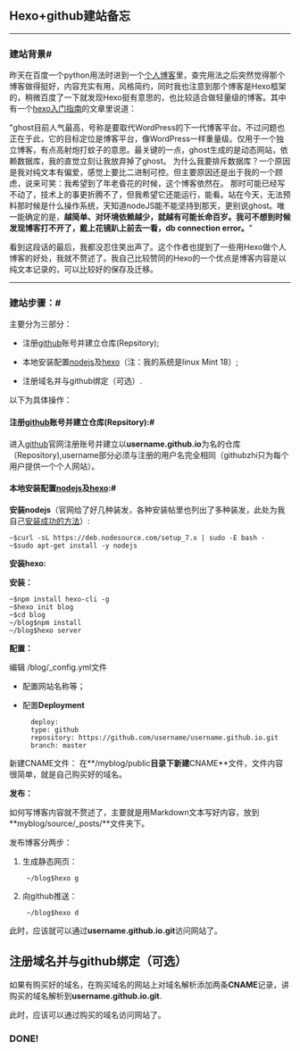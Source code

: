 Hexo+github建站备忘
--------

--------

### 建站背景#


昨天在百度一个python用法时进到一个[个人博客](http://www.csuldw.com/)里，查完用法之后突然觉得那个博客做得挺好，内容充实有用，风格简约，同时我也注意到那个博客是Hexo框架的，稍微百度了一下就发现Hexo挺有意思的，也比较适合做轻量级的博客。其中有一个[hexo入门指南](http://www.maintao.com/2014/hexo-beginner%27s-guide/)的文章里说道：

"ghost目前人气最高，号称是要取代WordPress的下一代博客平台。不过问题也正在于此，它的目标定位是博客平台，像WordPress一样重量级。仅用于一个独立博客，有点高射炮打蚊子的意思。最关键的一点，ghost生成的是动态网站，依赖数据库，我的直觉立刻让我放弃掉了ghost。
为什么我要排斥数据库？一个原因是我对纯文本有偏爱，感觉上要比二进制可控。但主要原因还是出于我的一个顾虑，说来可笑：我希望到了年老昏花的时候，这个博客依然在。
那时可能已经写不动了，技术上的事更折腾不了，但我希望它还能运行，能看。站在今天，无法预料那时候是什么操作系统，天知道nodeJS能不能坚持到那天，更别说ghost。唯一能确定的是，**越简单、对环境依赖越少，就越有可能长命百岁。我可不想到时候发现博客打不开了，戴上花镜趴上前去一看，db connection error。**"

看到这段话的最后，我都没忍住笑出声了。这个作者也提到了一些用Hexo做个人博客的好处，我就不赘述了。我自己比较赞同的Hexo的一个优点是博客内容是以纯文本记录的，可以比较好的保存及迁移。


--------

### 建站步骤：#


主要分为三部分：

- 注册[github](https://github.com/)账号并建立仓库(Repsitory);

- 本地安装配置[nodejs](https://nodejs.org/)及[hexo](https://hexo.io/)（注：我的系统是linux Mint 18）;

- 注册域名并与github绑定（可选）.

以下为具体操作：  


#### 注册[github](https://github.com/)账号并建立仓库(Repsitory):#

进入[github](https://github.com/)官网注册账号并建立以**username.github.io**为名的仓库（Repository),username部分必须与注册的用户名完全相同（githubzhi只为每个用户提供一个个人网站）。

#### 本地安装配置[nodejs](https://nodejs.org/)及[hexo](https://hexo.io/):#


**安装nodejs**（官网给了好几种装发，各种安装帖里也列出了多种装发，此处为我自己[安装成功的方法](https://nodejs.org/en/download/package-manager/#debian-and-ubuntu-based-linux-distributions)）:


    ~$curl -sL https://deb.nodesource.com/setup_7.x | sudo -E bash -
    ~$sudo apt-get install -y nodejs

**安装hexo:**

**安装：**

    ~$npm install hexo-cli -g
    ~$hexo init blog
    ~$cd blog
    ~/blog$npm install
    ~/blog$hexo server

**配置：**

编辑 /blog/_config.yml文件

- 配置网站名称等；

- 配置**Deployment**

        deploy:
        type: github
        repository: https://github.com/username/username.github.io.git
        branch: master

新建CNAME文件： 在**/myblog/public**目录下新建**CNAME**文件，文件内容很简单，就是自己购买好的域名。

**发布：**

如何写博客内容就不赘述了，主要就是用Markdown文本写好内容，放到**myblog/source/_posts/**文件夹下。

发布博客分两步：

1. 生成静态网页：

        ~/blog$hexo g

2. 向github推送：

        ~/blog$hexo d

此时，应该就可以通过**username.github.io.git**访问网站了。

注册域名并与github绑定（可选）
---

如果有购买好的域名，在购买域名的网站上对域名解析添加两条**CNAME**记录，讲购买的域名解析到**username.github.io.git**.

此时，应该可以通过购买的域名访问网站了。

### DONE!





